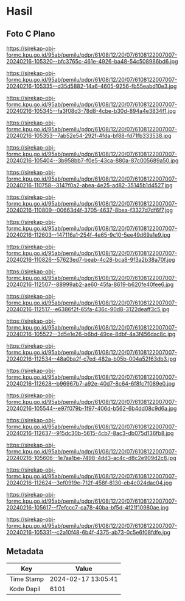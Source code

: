 # Hasil

## Foto C Plano

https://sirekap-obj-formc.kpu.go.id/95ab/pemilu/pdpr/61/08/12/20/07/6108122007007-20240216-105320--bfc3765c-461e-4926-ba48-54c508986bd6.jpg

https://sirekap-obj-formc.kpu.go.id/95ab/pemilu/pdpr/61/08/12/20/07/6108122007007-20240216-105335--d35d5882-14a6-4605-9256-fb55eabd10e3.jpg

https://sirekap-obj-formc.kpu.go.id/95ab/pemilu/pdpr/61/08/12/20/07/6108122007007-20240216-105345--fa3f08d3-78d8-4cbe-b30d-894a4e3834f1.jpg

https://sirekap-obj-formc.kpu.go.id/95ab/pemilu/pdpr/61/08/12/20/07/6108122007007-20240216-105353--7ab52e54-292f-4fda-bf88-fd71fb333538.jpg

https://sirekap-obj-formc.kpu.go.id/95ab/pemilu/pdpr/61/08/12/20/07/6108122007007-20240216-105404--3b958bb7-f0e5-43ca-880a-87c005689a50.jpg

https://sirekap-obj-formc.kpu.go.id/95ab/pemilu/pdpr/61/08/12/20/07/6108122007007-20240216-110758--3147f0a2-abea-4e25-ad82-35145b1d4527.jpg

https://sirekap-obj-formc.kpu.go.id/95ab/pemilu/pdpr/61/08/12/20/07/6108122007007-20240216-110809--00663d4f-3705-4637-8bea-f3327d7df6f7.jpg

https://sirekap-obj-formc.kpu.go.id/95ab/pemilu/pdpr/61/08/12/20/07/6108122007007-20240216-112603--147116a1-254f-4e65-9c10-5ee49d69a1e9.jpg

https://sirekap-obj-formc.kpu.go.id/95ab/pemilu/pdpr/61/08/12/20/07/6108122007007-20240216-110826--57623ed7-beab-4c28-bca8-9f3a2b38a70f.jpg

https://sirekap-obj-formc.kpu.go.id/95ab/pemilu/pdpr/61/08/12/20/07/6108122007007-20240216-112507--88999ab2-ae60-45fa-8619-b620fe40fee6.jpg

https://sirekap-obj-formc.kpu.go.id/95ab/pemilu/pdpr/61/08/12/20/07/6108122007007-20240216-112517--e6386f2f-65fa-436c-90d8-3122deaff3c5.jpg

https://sirekap-obj-formc.kpu.go.id/95ab/pemilu/pdpr/61/08/12/20/07/6108122007007-20240216-105522--3d5e1e26-b6bd-49ce-8dbf-4a3f456dac8c.jpg

https://sirekap-obj-formc.kpu.go.id/95ab/pemilu/pdpr/61/08/12/20/07/6108122007007-20240216-112534--48a0ba2f-c7ed-482a-b05b-004a52f63db3.jpg

https://sirekap-obj-formc.kpu.go.id/95ab/pemilu/pdpr/61/08/12/20/07/6108122007007-20240216-112628--b96967b7-a92e-40d7-8c64-6f8fc7f089e0.jpg

https://sirekap-obj-formc.kpu.go.id/95ab/pemilu/pdpr/61/08/12/20/07/6108122007007-20240216-105544--e97f079b-1f97-406d-b562-6b4dd08c9d6a.jpg

https://sirekap-obj-formc.kpu.go.id/95ab/pemilu/pdpr/61/08/12/20/07/6108122007007-20240216-112637--915dc30b-5615-4cb7-8ac3-db075d136fb8.jpg

https://sirekap-obj-formc.kpu.go.id/95ab/pemilu/pdpr/61/08/12/20/07/6108122007007-20240216-105606--1e7aa1be-7498-4dd3-ac4c-d8c2e909d2c8.jpg

https://sirekap-obj-formc.kpu.go.id/95ab/pemilu/pdpr/61/08/12/20/07/6108122007007-20240216-112624--3ef0919e-712f-458f-8130-eb4c024dac04.jpg

https://sirekap-obj-formc.kpu.go.id/95ab/pemilu/pdpr/61/08/12/20/07/6108122007007-20240216-105617--f7efccc7-ca78-40ba-bf5d-4f21f10980ae.jpg

https://sirekap-obj-formc.kpu.go.id/95ab/pemilu/pdpr/61/08/12/20/07/6108122007007-20240216-105331--c2a10f48-6b4f-4375-ab73-0c5e6f08fdfe.jpg


## Metadata

| Key        | Value               |
| ---------- | ------------------- |
| Time Stamp | 2024-02-17 13:05:41 |
| Kode Dapil | 6101                |



